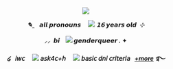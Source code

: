 ##### <p align="center">  ![](https://ibb.co/wpmPr1z) <br>  <p align="center"> ✎ ̼ ‎ ‎ ‎ 𝙖𝙡𝙡 𝙥𝙧𝙤𝙣𝙤𝙪𝙣𝙨 ‎ ‎ ‎ ‎  ![](https://64.media.tumblr.com/9d1e5c266d69a523e31a5d43cb1c06ab/17215808396841de-31/s75x75_c1/809c44b15cffc0c73ad28ed5d8aee38e54dd8382.gifv) ‎ ‎ ‎ ‎ 𝟭𝟲 𝙮𝙚𝙖𝙧𝙨 𝙤𝙡𝙙 ‎  ⊹ <br>   <br> ⸝⸝   ‎ 𝙗𝙞 ‎  ‎‎ ‎ ![](https://64.media.tumblr.com/4554cb0db0ae3e3752e3a6707954a57c/17215808396841de-d0/s75x75_c1/d32644408724877ed67b32529ea1a893819dbb04.gifv) ‎ ‎‎   ‎𝙜𝙚𝙣𝙙𝙚𝙧𝙦𝙪𝙚𝙚𝙧‎    .   ✦ <br>    <br> ໒ ‎ ‎  𝘪𝘸𝘤 ‎ ‎ ‎ ‎ ![](https://64.media.tumblr.com/941c041dc55f3eb01685c5f8a8463877/17215808396841de-cb/s75x75_c1/15c216ff4a65e3f754f2163282e4ec0fdfec409a.pnj) ‎ ‎ ‎ ‎  𝘢𝘴𝘬4𝘤+𝘩  ‎ ‎ ‎ ‎ ![](https://64.media.tumblr.com/dfdcf5fd0840c987e2c37da074a3a5f0/17215808396841de-d9/s75x75_c1/e742ad017abbf517d80b6caf6946ce695e7de7cd.gifv)‎ ‎ ‎ 𝘣𝘢𝘴𝘪𝘤 𝘥𝘯𝘪 𝘤𝘳𝘪𝘵𝘦𝘳𝘪𝘢 ‎ ‎ <a href="https://www.yourhomepage.com](https://rentry.co/THEQUIET0NE">+more</a>‎ ‎ ‎  ࿐
